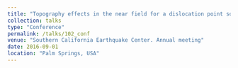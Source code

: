 ```yaml
---
title: "Topography effects in the near field for a dislocation point source: A comparison of the FEM-HERCULES code and the 3D IBEM"
collection: talks
type: "Conference"
permalink: /talks/102_conf
venue: "Southern California Earthquake Center. Annual meeting"
date: 2016-09-01
location: "Palm Springs, USA"
---
```

